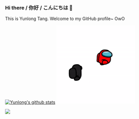 ### Hi there / 你好 / こんにちは 👋

This is Yunlong Tang. Welcome to my GitHub profile~ OwO 
<!-- [![Top Langs](https://github-readme-stats.vercel.app/api/top-langs/?username=yunlong10&layout=compact&theme=default)](https://github.com/yunlong10/github-readme-stats) -->

[![Yunlong's github stats](https://github-readme-stats.vercel.app/api?username=yunlong10&theme=default)](https://github.com/yunlong10/github-readme-stats)  <img max-width="80" src="https://github.com/yunlong10/yunlong10/blob/main/preview.gif"/>

![](https://komarev.com/ghpvc/?username=yunlong10&style=plastic)
